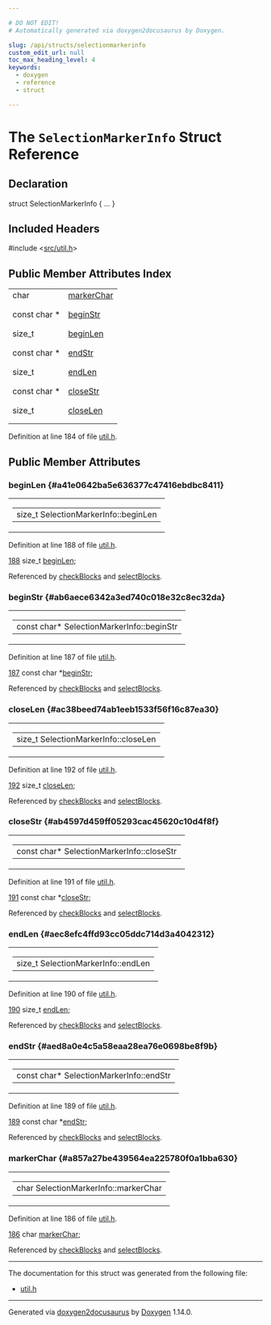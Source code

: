```yaml
---

# DO NOT EDIT!
# Automatically generated via doxygen2docusaurus by Doxygen.

slug: /api/structs/selectionmarkerinfo
custom_edit_url: null
toc_max_heading_level: 4
keywords:
  - doxygen
  - reference
  - struct

---
```


<div class="doxyPage">

# The `SelectionMarkerInfo` Struct Reference



## Declaration

<div class="doxyDeclaration">
struct SelectionMarkerInfo { ... }
</div>

## Included Headers

<div class="doxyIncludesList">#include &lt;<a href="/web-doxygen/docs/api/files/src/util-h">src/util.h</a>&gt;
</div>

## Public Member Attributes Index

<table class="doxyMembersIndex">

<tr class="doxyMemberIndexItem">
<td class="doxyMemberIndexItemType" align="left" valign="top">char</td>
<td class="doxyMemberIndexItemName" align="left" valign="top"><a href="#a857a27be439564ea225780f0a1bba630">markerChar</a></td>
</tr>
<tr class="doxyMemberIndexDescription">
<td class="doxyMemberIndexDescriptionLeft"></td>
<td class="doxyMemberIndexDescriptionRight">
</td>
</tr>
<tr class="doxyMemberIndexSeparator">
<td class="doxyMemberIndexSeparator" colspan="2"></td>
</tr>

<tr class="doxyMemberIndexItem">
<td class="doxyMemberIndexItemType" align="left" valign="top">const char *</td>
<td class="doxyMemberIndexItemName" align="left" valign="top"><a href="#ab6aece6342a3ed740c018e32c8ec32da">beginStr</a></td>
</tr>
<tr class="doxyMemberIndexDescription">
<td class="doxyMemberIndexDescriptionLeft"></td>
<td class="doxyMemberIndexDescriptionRight">
</td>
</tr>
<tr class="doxyMemberIndexSeparator">
<td class="doxyMemberIndexSeparator" colspan="2"></td>
</tr>

<tr class="doxyMemberIndexItem">
<td class="doxyMemberIndexItemType" align="left" valign="top">size_t</td>
<td class="doxyMemberIndexItemName" align="left" valign="top"><a href="#a41e0642ba5e636377c47416ebdbc8411">beginLen</a></td>
</tr>
<tr class="doxyMemberIndexDescription">
<td class="doxyMemberIndexDescriptionLeft"></td>
<td class="doxyMemberIndexDescriptionRight">
</td>
</tr>
<tr class="doxyMemberIndexSeparator">
<td class="doxyMemberIndexSeparator" colspan="2"></td>
</tr>

<tr class="doxyMemberIndexItem">
<td class="doxyMemberIndexItemType" align="left" valign="top">const char *</td>
<td class="doxyMemberIndexItemName" align="left" valign="top"><a href="#aed8a0e4c5a58eaa28ea76e0698be8f9b">endStr</a></td>
</tr>
<tr class="doxyMemberIndexDescription">
<td class="doxyMemberIndexDescriptionLeft"></td>
<td class="doxyMemberIndexDescriptionRight">
</td>
</tr>
<tr class="doxyMemberIndexSeparator">
<td class="doxyMemberIndexSeparator" colspan="2"></td>
</tr>

<tr class="doxyMemberIndexItem">
<td class="doxyMemberIndexItemType" align="left" valign="top">size_t</td>
<td class="doxyMemberIndexItemName" align="left" valign="top"><a href="#aec8efc4ffd93cc05ddc714d3a4042312">endLen</a></td>
</tr>
<tr class="doxyMemberIndexDescription">
<td class="doxyMemberIndexDescriptionLeft"></td>
<td class="doxyMemberIndexDescriptionRight">
</td>
</tr>
<tr class="doxyMemberIndexSeparator">
<td class="doxyMemberIndexSeparator" colspan="2"></td>
</tr>

<tr class="doxyMemberIndexItem">
<td class="doxyMemberIndexItemType" align="left" valign="top">const char *</td>
<td class="doxyMemberIndexItemName" align="left" valign="top"><a href="#ab4597d459ff05293cac45620c10d4f8f">closeStr</a></td>
</tr>
<tr class="doxyMemberIndexDescription">
<td class="doxyMemberIndexDescriptionLeft"></td>
<td class="doxyMemberIndexDescriptionRight">
</td>
</tr>
<tr class="doxyMemberIndexSeparator">
<td class="doxyMemberIndexSeparator" colspan="2"></td>
</tr>

<tr class="doxyMemberIndexItem">
<td class="doxyMemberIndexItemType" align="left" valign="top">size_t</td>
<td class="doxyMemberIndexItemName" align="left" valign="top"><a href="#ac38beed74ab1eeb1533f56f16c87ea30">closeLen</a></td>
</tr>
<tr class="doxyMemberIndexDescription">
<td class="doxyMemberIndexDescriptionLeft"></td>
<td class="doxyMemberIndexDescriptionRight">
</td>
</tr>
<tr class="doxyMemberIndexSeparator">
<td class="doxyMemberIndexSeparator" colspan="2"></td>
</tr>

</table>


<p>Definition at line 184 of file <a href="/web-doxygen/docs/api/files/src/util-h">util.h</a>.</p>


<div class="doxySectionDef">

## Public Member Attributes

### beginLen {#a41e0642ba5e636377c47416ebdbc8411}

<div class="doxyMemberItem">
<div class="doxyMemberProto">
<table class="doxyMemberLabels">
<tr class="doxyMemberLabels">
<td class="doxyMemberLabelsLeft">
<table class="doxyMemberName">
<tr>
<td class="doxyMemberName">size_t SelectionMarkerInfo::beginLen</td>
</tr>
</table>
</td>
</tr>
</table>
</div>
<div class="doxyMemberDoc">



<p>Definition at line 188 of file <a href="/web-doxygen/docs/api/files/src/util-h">util.h</a>.</p>


<div class="doxyProgramListing">

<div class="doxyCodeLine"><span class="doxyLineNumber"><a href="#a41e0642ba5e636377c47416ebdbc8411">188</a></span><span class="doxyLineContent"><span class="doxyHighlight">  </span><span class="doxyHighlightKeywordType">size_t</span><span class="doxyHighlight">      <a href="#a41e0642ba5e636377c47416ebdbc8411">beginLen</a>;</span></span></div>

</div>


<p>Referenced by <a href="/web-doxygen/docs/api/files/src/util-cpp/#a3618467e48bbb77e01562b327fa65f20">checkBlocks</a> and <a href="/web-doxygen/docs/api/files/src/util-cpp/#a558bfa6d487cad0977c6d706cd638a6c">selectBlocks</a>.</p>

</div>
</div>

### beginStr {#ab6aece6342a3ed740c018e32c8ec32da}

<div class="doxyMemberItem">
<div class="doxyMemberProto">
<table class="doxyMemberLabels">
<tr class="doxyMemberLabels">
<td class="doxyMemberLabelsLeft">
<table class="doxyMemberName">
<tr>
<td class="doxyMemberName">const char* SelectionMarkerInfo::beginStr</td>
</tr>
</table>
</td>
</tr>
</table>
</div>
<div class="doxyMemberDoc">



<p>Definition at line 187 of file <a href="/web-doxygen/docs/api/files/src/util-h">util.h</a>.</p>


<div class="doxyProgramListing">

<div class="doxyCodeLine"><span class="doxyLineNumber"><a href="#ab6aece6342a3ed740c018e32c8ec32da">187</a></span><span class="doxyLineContent"><span class="doxyHighlight">  </span><span class="doxyHighlightKeyword">const</span><span class="doxyHighlight"> </span><span class="doxyHighlightKeywordType">char</span><span class="doxyHighlight"> *<a href="#ab6aece6342a3ed740c018e32c8ec32da">beginStr</a>;</span></span></div>

</div>


<p>Referenced by <a href="/web-doxygen/docs/api/files/src/util-cpp/#a3618467e48bbb77e01562b327fa65f20">checkBlocks</a> and <a href="/web-doxygen/docs/api/files/src/util-cpp/#a558bfa6d487cad0977c6d706cd638a6c">selectBlocks</a>.</p>

</div>
</div>

### closeLen {#ac38beed74ab1eeb1533f56f16c87ea30}

<div class="doxyMemberItem">
<div class="doxyMemberProto">
<table class="doxyMemberLabels">
<tr class="doxyMemberLabels">
<td class="doxyMemberLabelsLeft">
<table class="doxyMemberName">
<tr>
<td class="doxyMemberName">size_t SelectionMarkerInfo::closeLen</td>
</tr>
</table>
</td>
</tr>
</table>
</div>
<div class="doxyMemberDoc">



<p>Definition at line 192 of file <a href="/web-doxygen/docs/api/files/src/util-h">util.h</a>.</p>


<div class="doxyProgramListing">

<div class="doxyCodeLine"><span class="doxyLineNumber"><a href="#ac38beed74ab1eeb1533f56f16c87ea30">192</a></span><span class="doxyLineContent"><span class="doxyHighlight">  </span><span class="doxyHighlightKeywordType">size_t</span><span class="doxyHighlight">      <a href="#ac38beed74ab1eeb1533f56f16c87ea30">closeLen</a>;</span></span></div>

</div>


<p>Referenced by <a href="/web-doxygen/docs/api/files/src/util-cpp/#a3618467e48bbb77e01562b327fa65f20">checkBlocks</a> and <a href="/web-doxygen/docs/api/files/src/util-cpp/#a558bfa6d487cad0977c6d706cd638a6c">selectBlocks</a>.</p>

</div>
</div>

### closeStr {#ab4597d459ff05293cac45620c10d4f8f}

<div class="doxyMemberItem">
<div class="doxyMemberProto">
<table class="doxyMemberLabels">
<tr class="doxyMemberLabels">
<td class="doxyMemberLabelsLeft">
<table class="doxyMemberName">
<tr>
<td class="doxyMemberName">const char* SelectionMarkerInfo::closeStr</td>
</tr>
</table>
</td>
</tr>
</table>
</div>
<div class="doxyMemberDoc">



<p>Definition at line 191 of file <a href="/web-doxygen/docs/api/files/src/util-h">util.h</a>.</p>


<div class="doxyProgramListing">

<div class="doxyCodeLine"><span class="doxyLineNumber"><a href="#ab4597d459ff05293cac45620c10d4f8f">191</a></span><span class="doxyLineContent"><span class="doxyHighlight">  </span><span class="doxyHighlightKeyword">const</span><span class="doxyHighlight"> </span><span class="doxyHighlightKeywordType">char</span><span class="doxyHighlight"> *<a href="#ab4597d459ff05293cac45620c10d4f8f">closeStr</a>;</span></span></div>

</div>


<p>Referenced by <a href="/web-doxygen/docs/api/files/src/util-cpp/#a3618467e48bbb77e01562b327fa65f20">checkBlocks</a> and <a href="/web-doxygen/docs/api/files/src/util-cpp/#a558bfa6d487cad0977c6d706cd638a6c">selectBlocks</a>.</p>

</div>
</div>

### endLen {#aec8efc4ffd93cc05ddc714d3a4042312}

<div class="doxyMemberItem">
<div class="doxyMemberProto">
<table class="doxyMemberLabels">
<tr class="doxyMemberLabels">
<td class="doxyMemberLabelsLeft">
<table class="doxyMemberName">
<tr>
<td class="doxyMemberName">size_t SelectionMarkerInfo::endLen</td>
</tr>
</table>
</td>
</tr>
</table>
</div>
<div class="doxyMemberDoc">



<p>Definition at line 190 of file <a href="/web-doxygen/docs/api/files/src/util-h">util.h</a>.</p>


<div class="doxyProgramListing">

<div class="doxyCodeLine"><span class="doxyLineNumber"><a href="#aec8efc4ffd93cc05ddc714d3a4042312">190</a></span><span class="doxyLineContent"><span class="doxyHighlight">  </span><span class="doxyHighlightKeywordType">size_t</span><span class="doxyHighlight">      <a href="#aec8efc4ffd93cc05ddc714d3a4042312">endLen</a>;</span></span></div>

</div>


<p>Referenced by <a href="/web-doxygen/docs/api/files/src/util-cpp/#a3618467e48bbb77e01562b327fa65f20">checkBlocks</a> and <a href="/web-doxygen/docs/api/files/src/util-cpp/#a558bfa6d487cad0977c6d706cd638a6c">selectBlocks</a>.</p>

</div>
</div>

### endStr {#aed8a0e4c5a58eaa28ea76e0698be8f9b}

<div class="doxyMemberItem">
<div class="doxyMemberProto">
<table class="doxyMemberLabels">
<tr class="doxyMemberLabels">
<td class="doxyMemberLabelsLeft">
<table class="doxyMemberName">
<tr>
<td class="doxyMemberName">const char* SelectionMarkerInfo::endStr</td>
</tr>
</table>
</td>
</tr>
</table>
</div>
<div class="doxyMemberDoc">



<p>Definition at line 189 of file <a href="/web-doxygen/docs/api/files/src/util-h">util.h</a>.</p>


<div class="doxyProgramListing">

<div class="doxyCodeLine"><span class="doxyLineNumber"><a href="#aed8a0e4c5a58eaa28ea76e0698be8f9b">189</a></span><span class="doxyLineContent"><span class="doxyHighlight">  </span><span class="doxyHighlightKeyword">const</span><span class="doxyHighlight"> </span><span class="doxyHighlightKeywordType">char</span><span class="doxyHighlight"> *<a href="#aed8a0e4c5a58eaa28ea76e0698be8f9b">endStr</a>;</span></span></div>

</div>


<p>Referenced by <a href="/web-doxygen/docs/api/files/src/util-cpp/#a3618467e48bbb77e01562b327fa65f20">checkBlocks</a> and <a href="/web-doxygen/docs/api/files/src/util-cpp/#a558bfa6d487cad0977c6d706cd638a6c">selectBlocks</a>.</p>

</div>
</div>

### markerChar {#a857a27be439564ea225780f0a1bba630}

<div class="doxyMemberItem">
<div class="doxyMemberProto">
<table class="doxyMemberLabels">
<tr class="doxyMemberLabels">
<td class="doxyMemberLabelsLeft">
<table class="doxyMemberName">
<tr>
<td class="doxyMemberName">char SelectionMarkerInfo::markerChar</td>
</tr>
</table>
</td>
</tr>
</table>
</div>
<div class="doxyMemberDoc">



<p>Definition at line 186 of file <a href="/web-doxygen/docs/api/files/src/util-h">util.h</a>.</p>


<div class="doxyProgramListing">

<div class="doxyCodeLine"><span class="doxyLineNumber"><a href="#a857a27be439564ea225780f0a1bba630">186</a></span><span class="doxyLineContent"><span class="doxyHighlight">  </span><span class="doxyHighlightKeywordType">char</span><span class="doxyHighlight">        <a href="#a857a27be439564ea225780f0a1bba630">markerChar</a>;</span></span></div>

</div>


<p>Referenced by <a href="/web-doxygen/docs/api/files/src/util-cpp/#a3618467e48bbb77e01562b327fa65f20">checkBlocks</a> and <a href="/web-doxygen/docs/api/files/src/util-cpp/#a558bfa6d487cad0977c6d706cd638a6c">selectBlocks</a>.</p>

</div>
</div>

</div>

<hr/>

The documentation for this struct was generated from the following file:

<ul>
<li><a href="/web-doxygen/docs/api/files/src/util-h">util.h</a></li>
</ul>

<hr/>

<p class="doxyGeneratedBy">Generated via <a href="https://github.com/xpack/doxygen2docusaurus">doxygen2docusaurus</a> by <a href="https://www.doxygen.nl">Doxygen</a> 1.14.0.</p>

</div>
